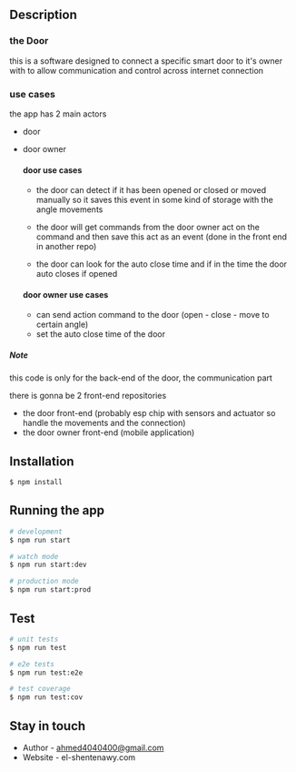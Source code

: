 <!-- <p align="center">
  <a href="http://nestjs.com/" target="blank"><img src="https://nestjs.com/img/logo-small.svg" width="200" alt="Nest Logo" /></a>
</p> -->

## Description

### the Door

this is a software designed to connect a specific smart door
to it's owner with to allow communication and control across internet connection

### use cases

the app has 2 main actors

- door
- door owner

  #### door use cases

  - the door can detect if it has been opened or closed or moved manually so it saves this event in some kind of storage with the angle movements

  - the door will get commands from the door owner act on the command
    and then save this act as an event (done in the front end in another repo)

  - the door can look for the auto close time and if in the time the door
    auto closes if opened

  #### door owner use cases

  - can send action command to the door (open - close - move to certain angle)
  - set the auto close time of the door

##### Note

this code is only for the back-end of the door, the communication part

there is gonna be 2 front-end repositories

- the door front-end (probably esp chip with sensors and actuator so handle the movements and the connection)
- the door owner front-end (mobile application)

## Installation

```bash
$ npm install
```

## Running the app

```bash
# development
$ npm run start

# watch mode
$ npm run start:dev

# production mode
$ npm run start:prod
```

## Test

```bash
# unit tests
$ npm run test

# e2e tests
$ npm run test:e2e

# test coverage
$ npm run test:cov
```

## Stay in touch

- Author - ahmed4040400@gmail.com
- Website - el-shentenawy.com
